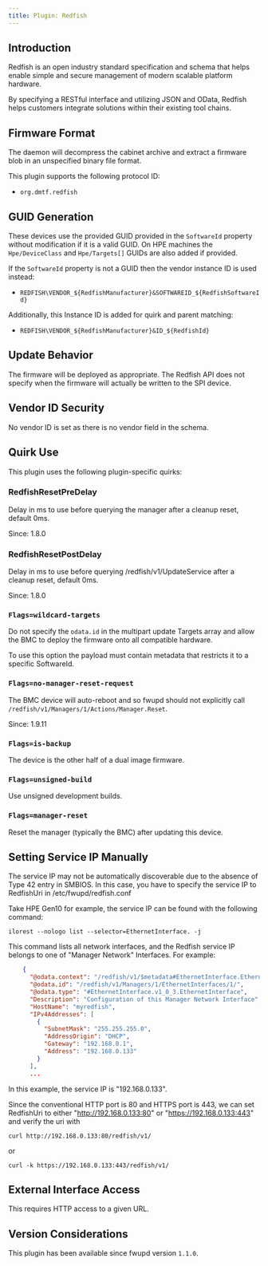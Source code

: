 ```yaml
---
title: Plugin: Redfish
---
```


## Introduction

Redfish is an open industry standard specification and schema that helps enable
simple and secure management of modern scalable platform hardware.

By specifying a RESTful interface and utilizing JSON and OData, Redfish helps
customers integrate solutions within their existing tool chains.

## Firmware Format

The daemon will decompress the cabinet archive and extract a firmware blob in
an unspecified binary file format.

This plugin supports the following protocol ID:

* `org.dmtf.redfish`

## GUID Generation

These devices use the provided GUID provided in the `SoftwareId` property without modification if
it is a valid GUID. On HPE machines the `Hpe/DeviceClass` and `Hpe/Targets[]` GUIDs are also added
if provided.

If the `SoftwareId` property is not a GUID then the vendor instance ID is used instead:

* `REDFISH\VENDOR_${RedfishManufacturer}&SOFTWAREID_${RedfishSoftwareId}`

Additionally, this Instance ID is added for quirk and parent matching:

* `REDFISH\VENDOR_${RedfishManufacturer}&ID_${RedfishId}`

## Update Behavior

The firmware will be deployed as appropriate. The Redfish API does not specify
when the firmware will actually be written to the SPI device.

## Vendor ID Security

No vendor ID is set as there is no vendor field in the schema.

## Quirk Use

This plugin uses the following plugin-specific quirks:

### RedfishResetPreDelay

Delay in ms to use before querying the manager after a cleanup reset, default 0ms.

Since: 1.8.0

### RedfishResetPostDelay

Delay in ms to use before querying /redfish/v1/UpdateService after a cleanup reset,
default 0ms.

Since: 1.8.0

### `Flags=wildcard-targets`

Do not specify the `odata.id` in the multipart update Targets array and allow the BMC to deploy the
firmware onto all compatible hardware.

To use this option the payload must contain metadata that restricts it to a specific SoftwareId.

### `Flags=no-manager-reset-request`

The BMC device will auto-reboot and so fwupd should not explicitly call
`/redfish/v1/Managers/1/Actions/Manager.Reset`.

Since: 1.9.11

### `Flags=is-backup`

The device is the other half of a dual image firmware.

### `Flags=unsigned-build`

Use unsigned development builds.

### `Flags=manager-reset`

Reset the manager (typically the BMC) after updating this device.

## Setting Service IP Manually

The service IP may not be automatically discoverable due to the absence of
Type 42 entry in SMBIOS. In this case, you have to specify the service IP
to RedfishUri in /etc/fwupd/redfish.conf

Take HPE Gen10 for example, the service IP can be found with the following
command:

```shell
ilorest --nologo list --selector=EthernetInterface. -j
```

This command lists all network interfaces, and the Redfish service IP belongs
to one of "Manager Network" Interfaces. For example:

```json
    {
      "@odata.context": "/redfish/v1/$metadata#EthernetInterface.EthernetInterface",
      "@odata.id": "/redfish/v1/Managers/1/EthernetInterfaces/1/",
      "@odata.type": "#EthernetInterface.v1_0_3.EthernetInterface",
      "Description": "Configuration of this Manager Network Interface",
      "HostName": "myredfish",
      "IPv4Addresses": [
        {
          "SubnetMask": "255.255.255.0",
          "AddressOrigin": "DHCP",
          "Gateway": "192.168.0.1",
          "Address": "192.168.0.133"
        }
      ],
      ...
```

In this example, the service IP is "192.168.0.133".

Since the conventional HTTP port is 80 and HTTPS port is 443, we can set
RedfishUri to either "<http://192.168.0.133:80>" or "<https://192.168.0.133:443>"
and verify the uri with

```shell
curl http://192.168.0.133:80/redfish/v1/
```

or

```shell
curl -k https://192.168.0.133:443/redfish/v1/
```

## External Interface Access

This requires HTTP access to a given URL.

## Version Considerations

This plugin has been available since fwupd version `1.1.0`.

